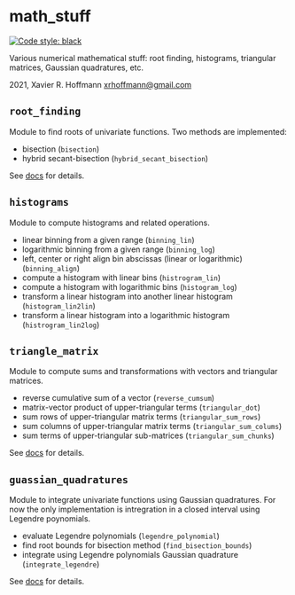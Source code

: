 # math_stuff
[![Code style: black](https://img.shields.io/badge/code%20style-black-000000.svg)](https://github.com/psf/black)

Various numerical mathematical stuff: root finding, histograms, triangular matrices, Gaussian quadratures, etc.  

2021, Xavier R. Hoffmann <xrhoffmann@gmail.com>


## `root_finding`

Module to find roots of univariate functions.  Two methods are implemented:
- bisection (`bisection`)
- hybrid secant-bisection (`hybrid_secant_bisection`)

See [docs](https://github.com/xhoffmann/math_stuff/blob/main/docs/root_finding.pdf) for details.

## `histograms`

Module to compute histograms and related operations.
- linear binning from a given range (`binning_lin`)
- logarithmic binning from a given range (`binning_log`)
- left, center or right align bin abscissas (linear or logarithmic) (`binning_align`)
- compute a histogram with linear bins (`histrogram_lin`)
- compute a histogram with logarithmic bins (`histogram_log`)
- transform a linear histogram into another linear histogram (`histogram_lin2lin`)
- transform a linear histogram into a logarithmic histogram (`histrogram_lin2log`)

## `triangle_matrix`

Module to compute sums and transformations with vectors and triangular matrices.
- reverse cumulative sum of a vector (`reverse_cumsum`)
- matrix-vector product of upper-triangular terms (`triangular_dot`)
- sum rows of upper-triangular matrix terms (`triangular_sum_rows`)
- sum columns of upper-triangular matrix terms (`triangular_sum_colums`)
- sum terms of upper-triangular sub-matrices (`triangular_sum_chunks`)

See [docs](https://github.com/xhoffmann/math_stuff/blob/main/docs/triangle_matrix.pdf) for details.

## `guassian_quadratures`

Module to integrate univariate functions using Gaussian quadratures. For now the only implementation is intregration in a closed interval using Legendre poynomials. 

- evaluate Legendre polynomials (`legendre_polynomial`)
- find root bounds for bisection method (`find_bisection_bounds`)
- integrate using Legendre polynomials Gaussian quadrature (`integrate_legendre`)

See [docs](https://github.com/xhoffmann/math_stuff/blob/main/docs/gaussian_quadratures.pdf) for details.